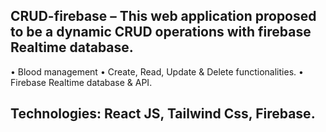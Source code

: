 ## CRUD-firebase – This web application proposed to be a dynamic CRUD operations with firebase Realtime database.

 • Blood management 
 • Create, Read, Update & Delete functionalities.
 • Firebase Realtime database & API.

## Technologies: React JS, Tailwind Css, Firebase.
